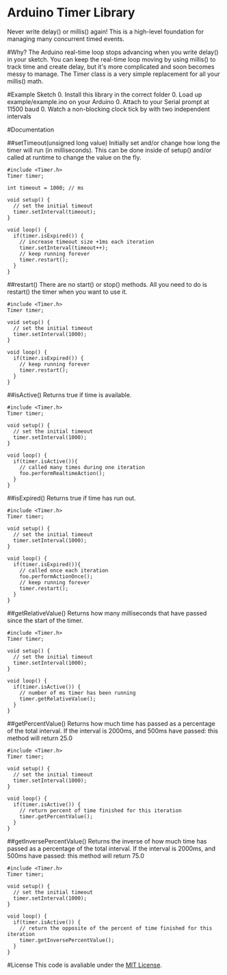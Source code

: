 # Arduino Timer Library
Never write delay() or millis() again! This is a high-level foundation for managing many concurrent timed events.


#Why?
The Arduino real-time loop stops advancing when you write delay() in your sketch. You can keep the real-time loop moving by using millis() to track time and create delay, but it's more complicated and soon becomes messy to manage. The Timer class is a very simple replacement for all your millis() math.


#Example Sketch
0. Install this library in the correct folder
0. Load up example/example.ino on your Arduino
0. Attach to your Serial prompt at 11500 baud
0. Watch a non-blocking clock tick by with two independent intervals


#Documentation

##setTimeout(unsigned long value)
Initially set and/or change how long the timer will run (in milliseconds). This can be done inside of setup() and/or called at runtime to change the value on the fly.

    #include <Timer.h>
    Timer timer;

    int timeout = 1000; // ms

    void setup() {
      // set the initial timeout
      timer.setInterval(timeout);
    }

    void loop() {
      if(timer.isExpired()) {
        // increase timeout size +1ms each iteration
        timer.setInterval(timeout++);
        // keep running forever
        timer.restart();
      }
    }

##restart()
There are no start() or stop() methods. All you need to do is restart() the timer when you want to use it.

    #include <Timer.h>
    Timer timer;

    void setup() {
      // set the initial timeout
      timer.setInterval(1000);
    }

    void loop() {
      if(timer.isExpired()) {
        // keep running forever
        timer.restart();
      }
    }

##isActive()
Returns true if time is available.

    #include <Timer.h>
    Timer timer;

    void setup() {
      // set the initial timeout
      timer.setInterval(1000);
    }

    void loop() {
      if(timer.isActive()){
        // called many times during one iteration
        foo.performRealtimeAction();
      }
    }

##isExpired()
Returns true if time has run out.

    #include <Timer.h>
    Timer timer;

    void setup() {
      // set the initial timeout
      timer.setInterval(1000);
    }

    void loop() {
      if(timer.isExpired()){
        // called once each iteration
        foo.performActionOnce();
        // keep running forever
        timer.restart();
      }
    }

##getRelativeValue()
Returns how many milliseconds that have passed since the start of the timer.

    #include <Timer.h>
    Timer timer;

    void setup() {
      // set the initial timeout
      timer.setInterval(1000);
    }

    void loop() {
      if(timer.isActive()) {
        // number of ms timer has been running
        timer.getRelativeValue();
      }
    }

##getPercentValue()
Returns how much time has passed as a percentage of the total interval. If the interval is 2000ms, and 500ms have passed: this method will return 25.0

    #include <Timer.h>
    Timer timer;

    void setup() {
      // set the initial timeout
      timer.setInterval(1000);
    }

    void loop() {
      if(timer.isActive()) {
        // return percent of time finished for this iteration
        timer.getPercentValue();
      }
    }

##getInversePercentValue()
Returns the inverse of how much time has passed as a percentage of the total interval. If the interval is 2000ms, and 500ms have passed: this method will return 75.0

    #include <Timer.h>
    Timer timer;

    void setup() {
      // set the initial timeout
      timer.setInterval(1000);
    }

    void loop() {
      if(timer.isActive()) {
        // return the opposite of the percent of time finished for this iteration
        timer.getInversePercentValue();
      }
    }

#License
This code is avaliable under the [MIT License](http://opensource.org/licenses/mit-license.php).
